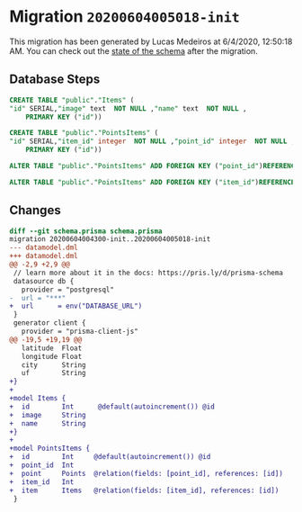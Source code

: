 # Migration `20200604005018-init`

This migration has been generated by Lucas Medeiros at 6/4/2020, 12:50:18 AM.
You can check out the [state of the schema](./schema.prisma) after the migration.

## Database Steps

```sql
CREATE TABLE "public"."Items" (
"id" SERIAL,"image" text  NOT NULL ,"name" text  NOT NULL ,
    PRIMARY KEY ("id"))

CREATE TABLE "public"."PointsItems" (
"id" SERIAL,"item_id" integer  NOT NULL ,"point_id" integer  NOT NULL ,
    PRIMARY KEY ("id"))

ALTER TABLE "public"."PointsItems" ADD FOREIGN KEY ("point_id")REFERENCES "public"."Points"("id") ON DELETE CASCADE  ON UPDATE CASCADE

ALTER TABLE "public"."PointsItems" ADD FOREIGN KEY ("item_id")REFERENCES "public"."Items"("id") ON DELETE CASCADE  ON UPDATE CASCADE
```

## Changes

```diff
diff --git schema.prisma schema.prisma
migration 20200604004300-init..20200604005018-init
--- datamodel.dml
+++ datamodel.dml
@@ -2,9 +2,9 @@
 // learn more about it in the docs: https://pris.ly/d/prisma-schema
 datasource db {
   provider = "postgresql"
-  url = "***"
+  url      = env("DATABASE_URL")
 }
 generator client {
   provider = "prisma-client-js"
@@ -19,5 +19,19 @@
   latitude  Float
   longitude Float
   city      String
   uf        String
+}
+
+model Items {
+  id        Int      @default(autoincrement()) @id
+  image     String
+  name      String
+}
+
+model PointsItems {
+  id        Int     @default(autoincrement()) @id
+  point_id  Int
+  point     Points  @relation(fields: [point_id], references: [id])
+  item_id   Int
+  item      Items   @relation(fields: [item_id], references: [id])
 }
```


